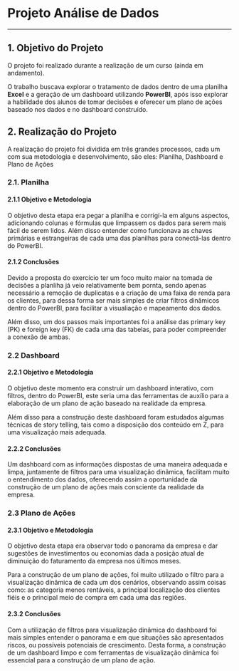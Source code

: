 <h1>Projeto Análise de Dados</h1>

<hr>

<h2>1. Objetivo do Projeto</h2>
<p>O projeto foi realizado durante a realização de um curso <emp>(ainda em andamento)</emp>.</p>
<p>O trabalho buscava explorar o tratamento de dados dentro de uma planilha <strong>Excel</strong> e a geração de um dashboard utilizando <strong>PowerBI</strong>, após isso explorar a habilidade dos alunos de tomar decisões e oferecer um plano de ações baseado nos dados e no dashboard construído.</p>

<h2>2. Realização do Projeto</h2>
<p>A realização do projeto foi dividida em três grandes processos, cada um com sua metodologia e desenvolvimento, são eles: Planilha, Dashboard e Plano de Ações</p>

<h3>2.1. Planilha</h3>
<h4>2.1.1 Objetivo e Metodologia</h4>
<p>O objetivo desta etapa era pegar a planilha e corrigí-la em alguns aspectos, adicionando colunas e fórmulas que limpassem os dados para serem mais fácil de serem lidos. Além disso entender como funcionava as chaves primárias e estrangeiras de cada uma das planilhas para conectá-las dentro do PowerBI.</p>
<h4>2.1.2 Conclusões</h4>
<p>Devido a proposta do exercício ter um foco muito maior na tomada de decisões a planliha já veio relativamente bem pornta, sendo apenas necessário a remoção de duplicatas e a criação de uma faixa de renda para os clientes, para dessa forma ser mais simples de criar filtros dinâmicos dentro do PowerBI, para facilitar a visualiação e mapeamento dos dados.</p>
<p>Além disso, um dos passos mais importantes foi a análise das primary key (PK) e foreign key (FK) de cada uma das tabelas, para poder compreender a conexão de ambas.</p>

<h3>2.2 Dashboard</h3>
<h4>2.2.1 Objetivo e Metodologia</h4>
<p>O objetivo deste momento era construir um dashboard interativo, com filtros, dentro do PowerBI, este seria uma das ferramentas de auxílio para a elaboração de um plano de ação baseado na realidade da empresa.</p>
<p>Além disso para a construção deste dashboard foram estudados algumas técnicas de story telling, tais como a disposição dos conteúdo em Z, para uma visualização mais adequada.</p>   
<h4>2.2.2 Conclusões</h4>
<p>Um dashboard com as informações dispostas de uma maneira adequada e limpa, juntamente de filtros para uma visualização dinâmica, facilitam muito o entendimento dos dados, oferecendo assim a oportunidade da construção de um plano de ações mais consciente da realidade da empresa.</p>

<h3>2.3 Plano de Ações</h3>
<h4>2.3.1 Objetivo e Metodologia</h4>
<p>O objetivo desta etapa era observar todo o panorama da empresa e dar sugestões de investimentos ou economias dada a posição atual de diminuição do faturamento da empresa nos últimos meses.</p>
<p>Para a construção de um plano de ações, foi muito utilizado o filtro para a visualização dinâmica de cada um dos cenários, observando assim coisas como: as categoria menos rentáveis, a principal localização dos clientes fiéis e o principal meio de compra em cada uma das regiões.</p>
<h4>2.3.2 Conclusões</h4>
<p>Com a utilização de filtros para visualização dinâmica do dashboard foi mais simples entender o panorama e em que situações são apresentados riscos, ou possíveis potenciais de crescimento. Desta forma, a construção de um dashboard limpo e com ferramentas de visualização dinâmica foi essencial para a construção de um plano de ação.</p>
